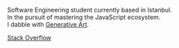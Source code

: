 
Software Engineering student currently based in Istanbul.  
In the pursuit of mastering the JavaScript ecosystem.  
I dabble with [Generative Art](https://www.instagram.com/order.collector/?hl=en).

[Stack Overflow](https://stackoverflow.com/users/11547130/emre-ozgun)

<!-- ![](formations.gif) -->

<!-- <img src="https://github.com/emre-ozgun/emre-ozgun/blob/main/formations.gif" width="400" height="400"> -->



<!--
**emre-ozgun/emre-ozgun** is a ✨ _special_ ✨ repository because its `README.md` (this file) appears on your GitHub profile.

Here are some ideas to get you started:

- 🔭 I’m currently working on ...
- 🌱 I’m currently learning ...
- 👯 I’m looking to collaborate on ...
- 🤔 I’m looking for help with ...
- 💬 Ask me about ...
- 📫 How to reach me: ...
- 😄 Pronouns: ...
- ⚡ Fun fact: ...
-->
